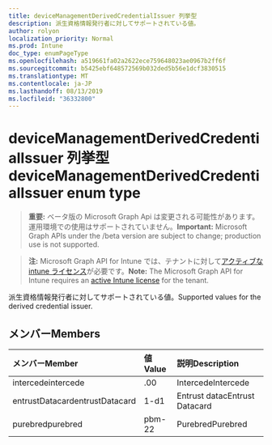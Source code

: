 ```yaml
---
title: deviceManagementDerivedCredentialIssuer 列挙型
description: 派生資格情報発行者に対してサポートされている値。
author: rolyon
localization_priority: Normal
ms.prod: Intune
doc_type: enumPageType
ms.openlocfilehash: a519661fa02a2622ece759648023ae0967b2ff6f
ms.sourcegitcommit: b5425ebf648572569b032ded5b56e1dcf3830515
ms.translationtype: MT
ms.contentlocale: ja-JP
ms.lasthandoff: 08/13/2019
ms.locfileid: "36332800"
---
```

# <a name="devicemanagementderivedcredentialissuer-enum-type"></a><span data-ttu-id="e13e2-103">deviceManagementDerivedCredentialIssuer 列挙型</span><span class="sxs-lookup"><span data-stu-id="e13e2-103">deviceManagementDerivedCredentialIssuer enum type</span></span>

> <span data-ttu-id="e13e2-104">**重要:** ベータ版の Microsoft Graph Api は変更される可能性があります。運用環境での使用はサポートされていません。</span><span class="sxs-lookup"><span data-stu-id="e13e2-104">**Important:** Microsoft Graph APIs under the /beta version are subject to change; production use is not supported.</span></span>

> <span data-ttu-id="e13e2-105">**注:** Microsoft Graph API for Intune では、テナントに対して[アクティブな intune ライセンス](https://go.microsoft.com/fwlink/?linkid=839381)が必要です。</span><span class="sxs-lookup"><span data-stu-id="e13e2-105">**Note:** The Microsoft Graph API for Intune requires an [active Intune license](https://go.microsoft.com/fwlink/?linkid=839381) for the tenant.</span></span>

<span data-ttu-id="e13e2-106">派生資格情報発行者に対してサポートされている値。</span><span class="sxs-lookup"><span data-stu-id="e13e2-106">Supported values for the derived credential issuer.</span></span>

## <a name="members"></a><span data-ttu-id="e13e2-107">メンバー</span><span class="sxs-lookup"><span data-stu-id="e13e2-107">Members</span></span>
|<span data-ttu-id="e13e2-108">メンバー</span><span class="sxs-lookup"><span data-stu-id="e13e2-108">Member</span></span>|<span data-ttu-id="e13e2-109">値</span><span class="sxs-lookup"><span data-stu-id="e13e2-109">Value</span></span>|<span data-ttu-id="e13e2-110">説明</span><span class="sxs-lookup"><span data-stu-id="e13e2-110">Description</span></span>|
|:---|:---|:---|
|<span data-ttu-id="e13e2-111">intercede</span><span class="sxs-lookup"><span data-stu-id="e13e2-111">intercede</span></span>|<span data-ttu-id="e13e2-112">.0</span><span class="sxs-lookup"><span data-stu-id="e13e2-112">0</span></span>|<span data-ttu-id="e13e2-113">Intercede</span><span class="sxs-lookup"><span data-stu-id="e13e2-113">Intercede</span></span>|
|<span data-ttu-id="e13e2-114">entrustDatacard</span><span class="sxs-lookup"><span data-stu-id="e13e2-114">entrustDatacard</span></span>|<span data-ttu-id="e13e2-115">1-d</span><span class="sxs-lookup"><span data-stu-id="e13e2-115">1</span></span>|<span data-ttu-id="e13e2-116">Entrust datac</span><span class="sxs-lookup"><span data-stu-id="e13e2-116">Entrust Datacard</span></span>|
|<span data-ttu-id="e13e2-117">purebred</span><span class="sxs-lookup"><span data-stu-id="e13e2-117">purebred</span></span>|<span data-ttu-id="e13e2-118">pbm-2</span><span class="sxs-lookup"><span data-stu-id="e13e2-118">2</span></span>|<span data-ttu-id="e13e2-119">Purebred</span><span class="sxs-lookup"><span data-stu-id="e13e2-119">Purebred</span></span>|



